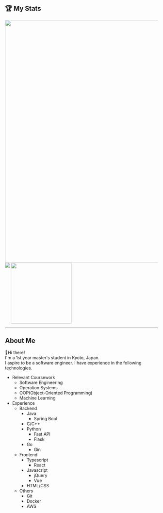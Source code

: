 ## :trophy: My Stats
<div>
  <a href="https://github.com/ryo-ma/github-profile-trophy">
    <img width=800 src="https://github-profile-trophy.vercel.app/?username=Konippi&column=8&theme=gruvbox&no-frame=true"/>
  </a>
</div>
<div>
  <img align="left" src="http://github-profile-summary-cards.vercel.app/api/cards/stats?username=Konippi&theme=zenburn" />
  <img height="200" src="https://github-readme-stats.vercel.app/api/top-langs/?username=Konippi&layout=compact&theme=zenburn" />
</div>

--- 

## About Me
:wave:Hi there!<br>
I'm a 1st year master's student in Kyoto, Japan.<br>
I aspire to be a software engineer.
I have experience in the following technologies.
- Relevant Coursework
  - Software Engineering
  - Operation Systems
  - OOP(Object-Oriented Programming)
  - Machine Learning
- Experience
  - Backend
    - Java
      - Spring Boot
    - C/C++
    - Python
      - Fast API
      - Flask
    - Go
      - Gin
  - Frontend
    - Typescript
      - React
    - Javascript
      - jQuery
      - Vue
    - HTML/CSS
  - Others
    - Git
    - Docker
    - AWS
